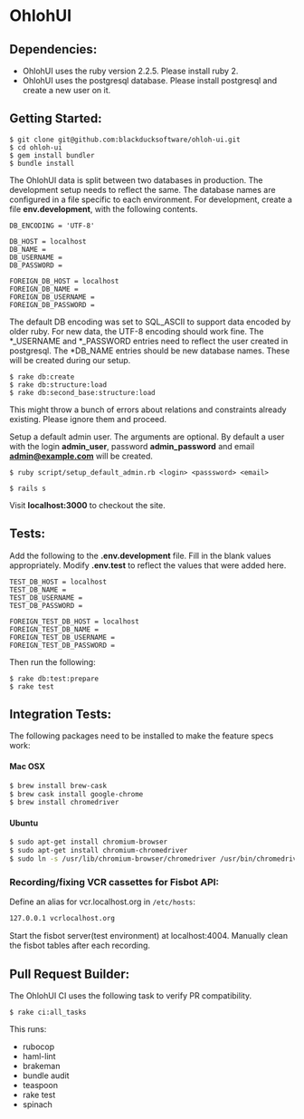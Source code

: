OhlohUI
=======

Dependencies:
----------------

* OhlohUI uses the ruby version 2.2.5. Please install ruby 2.
* OhlohUI uses the postgresql database. Please install postgresql and create a new user on it.

Getting Started:
----------------

```
$ git clone git@github.com:blackducksoftware/ohloh-ui.git
$ cd ohloh-ui
$ gem install bundler
$ bundle install
```

The OhlohUI data is split between two databases in production. The development setup needs to reflect the same.
The database names are configured in a file specific to each environment. For development, create a file **env.development**, with the following contents.

```
DB_ENCODING = 'UTF-8'

DB_HOST = localhost
DB_NAME =
DB_USERNAME =
DB_PASSWORD =

FOREIGN_DB_HOST = localhost
FOREIGN_DB_NAME =
FOREIGN_DB_USERNAME =
FOREIGN_DB_PASSWORD =
```

The default DB encoding was set to SQL_ASCII to support data encoded by older ruby. For new data, the UTF-8 encoding should work fine. The *_USERNAME and *_PASSWORD entries need to reflect the user created in postgresql. The *DB_NAME entries should be new database names. These will be created during our setup.

```
$ rake db:create
$ rake db:structure:load
$ rake db:second_base:structure:load
```

This might throw a bunch of errors about relations and constraints already existing. Please ignore them and proceed.

Setup a default admin user. The arguments are optional. By default a user with the login **admin_user**, password **admin_password** and email **admin@example.com** will be created.

```
$ ruby script/setup_default_admin.rb <login> <passsword> <email>
```

```
$ rails s
```

Visit **localhost:3000** to checkout the site.

Tests:
--------------------

Add the following to the **.env.development** file. Fill in the blank values appropriately. Modify **.env.test** to reflect the values that were added here.

```
TEST_DB_HOST = localhost
TEST_DB_NAME =
TEST_DB_USERNAME =
TEST_DB_PASSWORD =

FOREIGN_TEST_DB_HOST = localhost
FOREIGN_TEST_DB_NAME =
FOREIGN_TEST_DB_USERNAME =
FOREIGN_TEST_DB_PASSWORD =
```

Then run the following:

```
$ rake db:test:prepare
$ rake test
```

Integration Tests:
--------------------

The following packages need to be installed to make the feature specs work:

#### Mac OSX

```sh
$ brew install brew-cask
$ brew cask install google-chrome
$ brew install chromedriver
```

#### Ubuntu

```sh
$ sudo apt-get install chromium-browser
$ sudo apt-get install chromium-chromedriver
$ sudo ln -s /usr/lib/chromium-browser/chromedriver /usr/bin/chromedriver
```

### Recording/fixing VCR cassettes for Fisbot API:

Define an alias for vcr.localhost.org in `/etc/hosts`:
```sh
127.0.0.1 vcrlocalhost.org
```

Start the fisbot server(test environment) at localhost:4004.
Manually clean the fisbot tables after each recording.

Pull Request Builder:
--------------------

The OhlohUI CI uses the following task to verify PR compatibility.

```
$ rake ci:all_tasks
```

This runs:
* rubocop
* haml-lint
* brakeman
* bundle audit
* teaspoon
* rake test
* spinach
